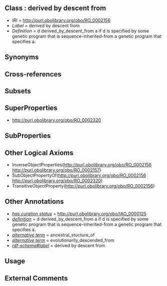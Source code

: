 
## Class : derived by descent from

 * *IRI* = http://purl.obolibrary.org/obo/RO_0002156
 * *Label* = derived by descent from
 * *Definition* = d derived_by_descent_from a if d is specified by some genetic program that is sequence-inherited-from a genetic program that specifies a.

## Synonyms


## Cross-references


## Subsets


## SuperProperties

 * <http://purl.obolibrary.org/obo/RO_0002320>

## SubProperties


## Other Logical Axioms

 * InverseObjectProperties(<http://purl.obolibrary.org/obo/RO_0002156> <http://purl.obolibrary.org/obo/RO_0002157>)
 * SubObjectPropertyOf(<http://purl.obolibrary.org/obo/RO_0002156> <http://purl.obolibrary.org/obo/RO_0002320>)
 * TransitiveObjectProperty(<http://purl.obolibrary.org/obo/RO_0002156>)

## Other Annotations

 * *[has curation status](../../IAO/14/IAO_0000114.md)* = http://purl.obolibrary.org/obo/IAO_0000125
 * *[definition](../../IAO/15/IAO_0000115.md)* = d derived_by_descent_from a if d is specified by some genetic program that is sequence-inherited-from a genetic program that specifies a.
 * *[alternative term](../../IAO/18/IAO_0000118.md)* = ancestral_stucture_of
 * *[alternative term](../../IAO/18/IAO_0000118.md)* = evolutionarily_descended_from
 * *[rdf-schema#label](../../el/rdf-schema#label.md)* = derived by descent from

## Usage


## External Comments

